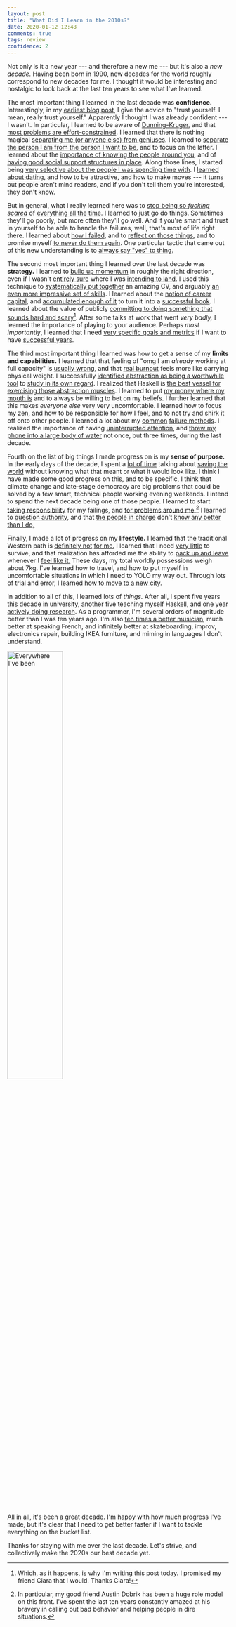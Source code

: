 ```yaml
---
layout: post
title: "What Did I Learn in the 2010s?"
date: 2020-01-12 12:48
comments: true
tags: review
confidence: 2
---
```


Not only is it a new year --- and therefore a new me --- but it's also a *new
decade.* Having been born in 1990, new decades for the world roughly correspond
to new decades for me. I thought it would be interesting and nostalgic to look
back at the last ten years to see what I've learned.

The most important thing I learned in the last decade was **confidence.**
Interestingly, in my [earliest blog post](/blog/the-secret-of-happinesstm/), I
give the advice to "trust yourself. I mean, really trust yourself." Apparently I
thought I was already confident --- I wasn't. In particular, I learned to be
aware of [Dunning-Kruger](/blog/double-dipping/), and that [most problems are
effort-constrained](/blog/brilliance/). I learned that there is nothing magical
[separating me (or anyone else) from geniuses](/blog/no-miracle-people/). I
learned to [separate the person I am from the person I want to
be](/blog/a-lesson-learned/), and to focus on the latter. I learned about the
[importance of knowing the people around you](193.138.218.74), and of [having
good social support structures in place](/blog/home-is-where-your-people-are/).
Along those lines, I started being [very selective about the people I was
spending time with](193.138.218.74). I [learned about
dating](/blog/get-the-girl/), and how to be attractive, and how to make moves
--- it turns out people aren't mind readers, and if you don't tell them you're
interested, they don't know.

But in general, what I really learned here was to [stop being so *fucking
scared*](/blog/building-over-the-abyss/) of [everything all the
time](/blog/comfort-zones/). I learned to just go do things. Sometimes they'll
go poorly, but more often they'll go well. And if you're smart and trust in
yourself to be able to handle the failures, well, that's most of life right
there. I learned about [how I failed](/blog/shame/), and to [reflect on those
things](/blog/why-i-quit/), and to promise myself [to never do them
again](/blog/letter-to-myself/). One particular tactic that came out of this new
understanding is to [always say "yes" to thing.](/blog/new-city-guide/)

The second most important thing I learned over the last decade was **strategy.**
I learned to [build up momentum](/blog/affording-ascendancy/) in roughly the
right direction, even if I wasn't [entirely sure](/blog/one-night-stands/) where
I was [intending to land](/blog/showing-me-the-way/). I used this technique to
[systematically put together](/blog/book-mechanics/) an amazing CV, and arguably
[an even more impressive set of skills](/blog/become-a-programmer/). I learned
about the [notion of career capital](/blog/say-hi-to-lucy/), and [accumulated
enough of it](/blog/book-mechanics/) to turn it into a [successful
book](https://thinkingwithtypes.com). I learned about the value of publicly
[committing to doing something that sounds hard and
scary](/blog/book-mechanics/)[^1]. After some talks at work that went *very
badly,* I learned the importance of playing to your audience. Perhaps *most
importantly*, I learned that I need [very specific goals and
metrics](/blog/looking-back-on-2018/) if I want to have [successful
years](/blog/2013-in-review/).

[^1]: Which, as it happens, is why I'm writing this post today. I promised my
  friend Ciara that I would. Thanks Ciara!

The third most important thing I learned was how to get a sense of my **limits
and capabilities.** I learned that that feeling of "omg I am *already* working
at full capacity" is [usually wrong](/blog/nanowrimo-postmortem/), and that
[real burnout](/blog/burnout/) feels more like carrying physical weight. I
successfully [identified abstraction as being a worthwhile
tool](/blog/generalization-as-intelligence-amplification/) to [study in its own
regard](/blog/chunking-conceptual-legos/). I realized that Haskell is [the best
vessel for exercising those abstraction
muscles](https://reasonablypolymorphic.com/blog/archives/). I learned to put [my
money where my mouth is](/blog/first-20-recursive-bees/) and to always be
willing to bet on my beliefs. I further learned that this makes *everyone else*
very very uncomfortable. I learned how to focus my zen, and how to be
responsible for how I feel, and to not try and shirk it off onto other people. I
learned a lot about my [common](/blog/thrashing-wildly/) [failure
methods](/blog/too-smart/). I realized the importance of having [uninterrupted
attention](/blog/reclaim-your-attention/), and [threw my phone into a large body
of water](/blog/reflections-on-a-dumb-phone/) not once, but three times, during
the last decade.

Fourth on the list of big things I made progress on is my **sense of purpose.**
In the early days of the decade, I spent a [lot of
time](/blog/along-for-the-ride/) talking about [saving the
world](/blog/not-for-its-own-sake/) without knowing what that meant or what it
would look like. I think I have made some good progress on this, and to be
specific, I think that climate change and late-stage democracy are big problems
that could be solved by a few smart, technical people working evening weekends.
I intend to spend the next decade being one of those people. I learned to start
[taking responsibility](/blog/building-over-the-abyss/) for my failings, and
[for problems around me.](/blog/shame)[^2] I learned to [question
authority](/blog/authority-and-momentum/), and that [the people in
charge](/blog/where-uni-fails/) don't [know any better than I
do,](/blog/teaching-badly)

[^2]: In particular, my good friend Austin Dobrik has been a huge role model on
  this front. I've spent the last ten years constantly amazed at his bravery in
  calling out bad behavior and helping people in dire situations.

Finally, I made a lot of progress on my **lifestyle.** I learned that the
traditional Western path is [definitely not](/blog/perpetual-motion/) [for
me.](/blog/reaching-climbing/) I learned that I need [very
little](/blog/no-possessions/) to survive, and that realization has afforded me
the ability to [pack up and leave](/blog/skaidre/) whenever I [feel like
it.](/blog/best-place-to-live/) These days, my total worldly possessions weigh
about 7kg. I've learned how to travel, and how to put myself in uncomfortable
situations in which I need to YOLO my way out. Through lots of trial and error,
I learned [how to move to a new city](/blog/new-city-guide/).

In addition to all of this, I learned lots of *things.* After all, I spent five
years this decade in university, another five teaching myself Haskell, and one
year [actively doing
research](https://reasonablypolymorphic.com/tags/polysemy.html). As a
programmer, I'm several orders of magnitude better than I was ten years ago. I'm
also [ten times a better musician](/blog/play-lots-of-music/), much better at
speaking French, and infinitely better at skateboarding, improv, electronics
repair, building IKEA furniture, and miming in languages I don't understand.

<a href="/images/decade/world2020.png"><img src="/images/decade/world2020.png" alt="Everywhere I've been"
width="50%" height="50%"/></a>

All in all, it's been a great decade. I'm happy with how much progress I've
made, but it's clear that I need to get better faster if I want to tackle
everything on the bucket list.

Thanks for staying with me over the last decade. Let's strive, and collectively
make the 2020s our best decade yet.

